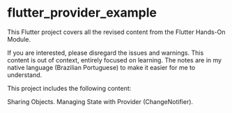 # flutter_provider_example

This Flutter project covers all the revised content from the Flutter Hands-On Module.

If you are interested, please disregard the issues and warnings. This content is out of context, entirely focused on learning. The notes are in my native language (Brazilian Portuguese) to make it easier for me to understand.

This project includes the following content:

Sharing Objects.
Managing State with Provider (ChangeNotifier).
